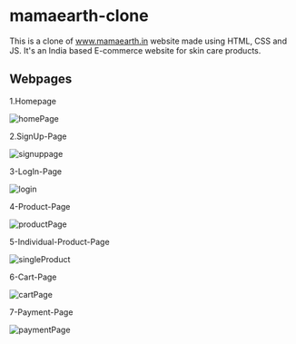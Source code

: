 # mamaearth-clone
This is a clone of www.mamaearth.in website made using HTML, CSS and JS. It's an India based E-commerce website for skin care products.

## Webpages

1.Homepage

![homePage](https://user-images.githubusercontent.com/84259086/146634432-0cbe08e1-00f3-4ca8-ae03-24f7b62cc414.PNG)


2.SignUp-Page

![signuppage](https://user-images.githubusercontent.com/84259086/146634517-0281d2b5-d970-4482-b5f3-7346daa1b1c6.PNG)


3-LogIn-Page

![login](https://user-images.githubusercontent.com/84259086/146634526-07879324-cdc2-4b9a-bf63-66a116b9b63d.PNG)


4-Product-Page

![productPage](https://user-images.githubusercontent.com/84259086/146634449-97908f1c-41ce-4be2-8c26-e0e2479c44fc.PNG)


5-Individual-Product-Page

![singleProduct](https://user-images.githubusercontent.com/84259086/146634465-5bae8c87-2666-4803-a351-f609bcf2619e.PNG)


6-Cart-Page

![cartPage](https://user-images.githubusercontent.com/84259086/146634475-0292a54b-30de-4adf-8d83-95161d517de8.PNG)

7-Payment-Page

![paymentPage](https://user-images.githubusercontent.com/84259086/146634491-01b8e92d-536e-43e5-8fa4-c8aa4bff8699.PNG)
